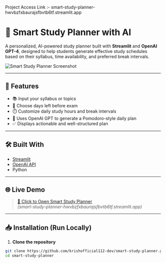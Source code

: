 Project Access Link :- smart-study-planner-hwvbzfxbaurajsfbvtb6tf.streamlit.app

# 🧠 Smart Study Planner with AI
A personalized, AI-powered study planner built with **Streamlit** and **OpenAI GPT-4**, designed to help students generate effective study schedules based on their syllabus, time availability, and preferred break intervals.

![Smart Study Planner Screenshot](https://i.imgur.com/FmMKEXy.png) <!-- Add your own screenshot URL here -->

---

## 🚀 Features

- 📚 Input your syllabus or topics
- 📅 Choose days left before exam
- ⏱️ Customize daily study hours and break intervals
- 🤖 Uses OpenAI GPT to generate a Pomodoro-style daily plan
- ✅ Displays actionable and well-structured plan

---

## 🛠️ Built With

- [Streamlit](https://streamlit.io/)
- [OpenAI API](https://platform.openai.com/)
- Python

---

## 🌐 Live Demo

> [🔗 Click to Open Smart Study Planner](https://smart-study-planner.streamlit.app/)  
> *(smart-study-planner-hwvbzfxbaurajsfbvtb6tf.streamlit.app)*

---

## 📥 Installation (Run Locally)

1. **Clone the repository**
```bash
git clone https://github.com/krishofficial112-dev/smart-study-planner.git
cd smart-study-planner
